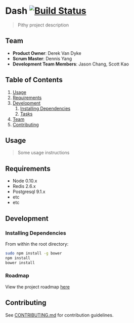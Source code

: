 
# Dash [![Build Status](https://travis-ci.org/Benevolent-Nautilus/Benevolent-Nautilus.svg?branch=master)](https://travis-ci.org/Benevolent-Nautilus/Benevolent-Nautilus)

> Pithy project description

## Team

  - __Product Owner__: Derek Van Dyke
  - __Scrum Master__: Dennis Yang
  - __Development Team Members__:  Jason Chang, Scott Kao

## Table of Contents

1. [Usage](#Usage)
1. [Requirements](#requirements)
1. [Development](#development)
    1. [Installing Dependencies](#installing-dependencies)
    1. [Tasks](#tasks)
1. [Team](#team)
1. [Contributing](#contributing)

## Usage

> Some usage instructions

## Requirements

- Node 0.10.x
- Redis 2.6.x
- Postgresql 9.1.x
- etc
- etc

## Development

### Installing Dependencies

From within the root directory:

```sh
sudo npm install -g bower
npm install
bower install
```

### Roadmap

View the project roadmap [here](LINK_TO_PROJECT_ISSUES)


## Contributing

See [CONTRIBUTING.md](CONTRIBUTING.md) for contribution guidelines.
